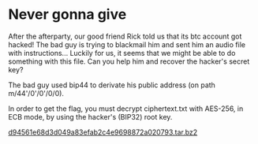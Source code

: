 # Never gonna give

After the afterparty, our good friend Rick told us that its btc  account got hacked! The bad guy is trying to blackmail him and sent him  an audio file with instructions... Luckily for us, it seems that we  might be able to do something with this file. Can you help him and  recover the hacker's secret key?

The bad guy used bip44 to derivate his public address (on path m/44'/0'/0'/0/0).

In order to get the flag, you must decrypt ciphertext.txt with AES-256, in ECB mode, by using the hacker's (BIP32) root key.

[d94561e68d3d049a83efab2c4e9698872a020793.tar.bz2](./files/d94561e68d3d049a83efab2c4e9698872a020793.tar.bz2)

